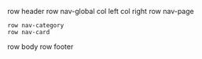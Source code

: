 row header
    row nav-global
        col left
        col right
    row nav-page
        
    row nav-category
    row nav-card
row body
row footer